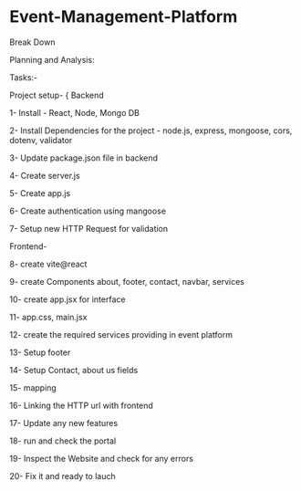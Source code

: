 # Event-Management-Platform

Break Down

Planning and Analysis:

Tasks:- 

Project setup- {
Backend

1- Install - React, Node, Mongo DB 

2- Install Dependencies for the project - node.js, express, mongoose, cors, dotenv, validator

3- Update package.json file in backend 

4- Create server.js

5- Create app.js

6- Create authentication using mangoose 

7- Setup new HTTP Request for validation

Frontend-

8- create vite@react

9- create Components about, footer, contact, navbar, services

10- create app.jsx for interface

11- app.css, main.jsx

12- create the required services providing in event platform

13- Setup footer

14- Setup Contact, about us fields

15- mapping

16- Linking the HTTP url with frontend

17- Update any new features

18- run and check the portal

19- Inspect the Website and check for any errors

20- Fix it and ready to lauch
